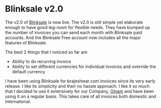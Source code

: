 # Blinksale v2.0

The v2.0 of [Blinksale](http://www.blinksale.com/) is now live. The v2.0 is still simple yet elaborate enough to have good leg-room for flexible needs. They have bumped up the number of invoices you can send each month with Blinksale paid accounts. And the Blinksale Free account now includes all the major features of Blinksale.

The best 2 things that I noticed so far are

* Ability to do recurring invoice
* Ability to set different currencies for individual invoices and override the default currency

I have been using Blinksale for brajeshwar.com invoices since its very early release. I like its simplicity and their no hassle approach. I like it so much that I decided to use it extensively for our Company, [Oinam](http://www.oinam.com/) and have been using it on a regular basis. This takes care of all invoices both domestic and international.